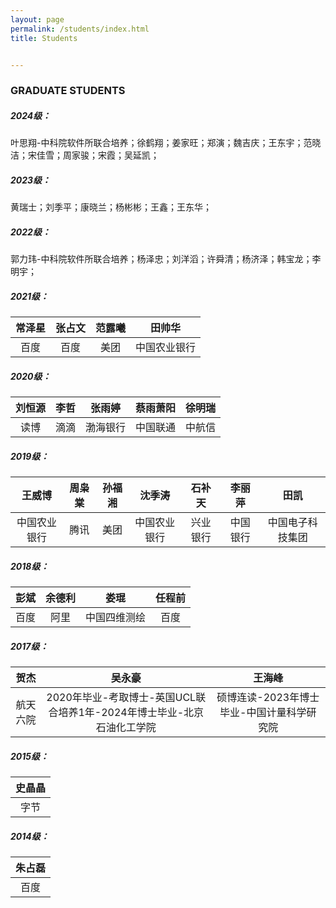 ```yaml
---
layout: page
permalink: /students/index.html
title: Students


---
```


### GRADUATE STUDENTS

##### 2024级：
叶思翔-中科院软件所联合培养；徐鹤翔；姜家旺；郑演；魏吉庆；王东宇；范晓洁；宋佳雪；周家骏；宋霞；吴延凯；

##### 2023级：

黄瑞士；刘季平；康晓兰；杨彬彬；王鑫；王东华；

##### 2022级：

郭力玮-中科院软件所联合培养；杨泽忠；刘洋滔；许舜清；杨济泽；韩宝龙；李明宇；

##### 2021级：

| 常泽星 | 张占文 | 范露曦 |    田帅华    |
| :----: | :----: | :----: | :----------: |
|  百度  |  百度  |  美团  | 中国农业银行 |

##### 2020级：

| 刘恒源 | 李哲 |  张雨婷  | 蔡雨萧阳 | 徐明瑞 |
| :----: | :--: | :------: | :------: | :----: |
|  读博  | 滴滴 | 渤海银行 | 中国联通 | 中航信 |

##### 2019级：

|    王威博    | 周枭棠 | 孙福湘 |    沈季涛    |  石补天  |  李丽萍  |       田凯       |
| :----------: | :----: | :----: | :----------: | :------: | :------: | :--------------: |
| 中国农业银行 |  腾讯  |  美团  | 中国农业银行 | 兴业银行 | 中国银行 | 中国电子科技集团 |

##### 2018级：

| 彭斌 | 余德利 |     娄琨     | 任程前 |
| :--: | :----: | :----------: | :----: |
| 百度 |  阿里  | 中国四维测绘 |  百度  |

##### 2017级：

|   贺杰   |                吴永豪                |         王海峰          |
| :------: | :----------------------------------: | :---------------------: |
| 航天六院 | 2020年毕业-考取博士-英国UCL联合培养1年-2024年博士毕业-北京石油化工学院 | 硕博连读-2023年博士毕业-中国计量科学研究院 |

##### 2015级：

| 史晶晶 |
| :----: |
|  字节  |

##### 2014级：

| 朱占磊 |
| :----: |
|  百度  |
